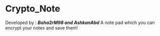 # Crypto_Note
Developed by : ___Baha2rM98 and AshkanAbd___
A note pad which you can encrypt your notes and save them!
